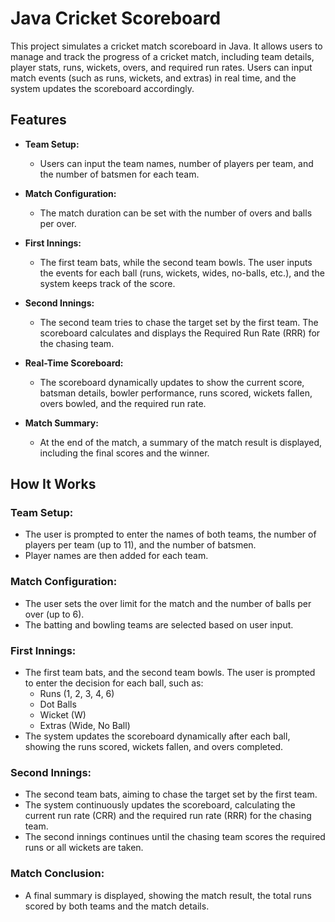 
# Java Cricket Scoreboard

This project simulates a cricket match scoreboard in Java. It allows users to manage and track the progress of a cricket match, including team details, player stats, runs, wickets, overs, and required run rates. Users can input match events (such as runs, wickets, and extras) in real time, and the system updates the scoreboard accordingly.

## Features

- **Team Setup:**  
  - Users can input the team names, number of players per team, and the number of batsmen for each team.
  
- **Match Configuration:**  
  - The match duration can be set with the number of overs and balls per over.

- **First Innings:**  
  - The first team bats, while the second team bowls. The user inputs the events for each ball (runs, wickets, wides, no-balls, etc.), and the system keeps track of the score.

- **Second Innings:**  
  - The second team tries to chase the target set by the first team. The scoreboard calculates and displays the Required Run Rate (RRR) for the chasing team.

- **Real-Time Scoreboard:**  
  - The scoreboard dynamically updates to show the current score, batsman details, bowler performance, runs scored, wickets fallen, overs bowled, and the required run rate.

- **Match Summary:**  
  - At the end of the match, a summary of the match result is displayed, including the final scores and the winner.

## How It Works

### Team Setup:
- The user is prompted to enter the names of both teams, the number of players per team (up to 11), and the number of batsmen.
- Player names are then added for each team.

### Match Configuration:
- The user sets the over limit for the match and the number of balls per over (up to 6).
- The batting and bowling teams are selected based on user input.

### First Innings:
- The first team bats, and the second team bowls. The user is prompted to enter the decision for each ball, such as:
  - Runs (1, 2, 3, 4, 6)
  - Dot Balls
  - Wicket (W)
  - Extras (Wide, No Ball)
- The system updates the scoreboard dynamically after each ball, showing the runs scored, wickets fallen, and overs completed.

### Second Innings:
- The second team bats, aiming to chase the target set by the first team.
- The system continuously updates the scoreboard, calculating the current run rate (CRR) and the required run rate (RRR) for the chasing team.
- The second innings continues until the chasing team scores the required runs or all wickets are taken.

### Match Conclusion:
- A final summary is displayed, showing the match result, the total runs scored by both teams and the match details.

